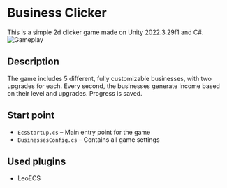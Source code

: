 # Business Clicker
This is a simple 2d clicker game made on Unity 2022.3.29f1 and C#.
![Gameplay](https://github.com/banshikRU/ZombiTZ/blob/main/Assets/Demo.gif](https://github.com/Programacha/ECS/tree/main/ECS/Gameplay.PNG))
## Description
The game includes 5 different, fully customizable businesses, with two upgrades for each. Every second, the businesses generate income based on their level and upgrades. Progress is saved.

## Start point

- `EcsStartup.cs` – Main entry point for the game  
- `BusinessesConfig.cs` – Contains all game settings

## Used plugins

- LeoECS
